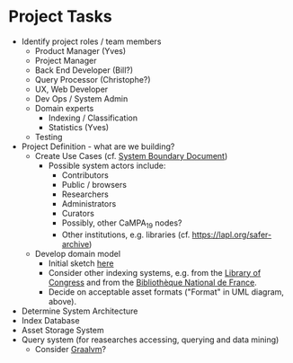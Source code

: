 # Project Tasks

*  Identify project roles / team members
   * Product Manager (Yves)
   * Project Manager
   * Back End Developer (Bill?)
   * Query Processor (Christophe?)
   * UX, Web Developer
   * Dev Ops / System Admin
   * Domain experts
     *  Indexing / Classification
     *  Statistics (Yves)
   * Testing
*  Project Definition - what are we building?
   * Create Use Cases (cf. [System Boundary Document](boundary.md))
     * Possible system actors include:
       * Contributors
       * Public / browsers
       * Researchers
       * Administrators
       * Curators
       * Possibly, other CaMPA<sub>19</sub> nodes?
       * Other institutions, e.g. libraries (cf. https://lapl.org/safer-archive)
   * Develop domain model
     * Initial sketch [here](asset_metadata.md)
     * Consider other indexing systems, e.g. from the
     [Library of Congress](http://www.loc.gov/catdir/cpso/lcco/)
     and from the [Bibliothèque National de France](https://www.bnf.fr/fr/indexation-sujet-les-referentiels-utilises-par-la-bnf).
     * Decide on acceptable asset formats ("Format" in UML diagram, above).
* Determine System Architecture
 * Index Database
 * Asset Storage System
 * Query system (for reasearches accessing, querying and data mining)
   * Consider [Graalvm](https://www.graalvm.org/)?

